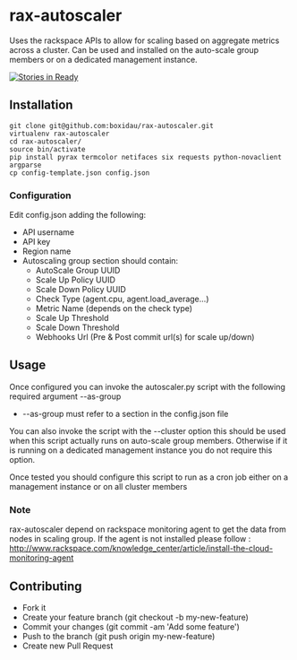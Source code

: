 rax-autoscaler
==============

Uses the rackspace APIs to allow for scaling based on aggregate metrics across a cluster.
Can be used and installed on the auto-scale group members or on a dedicated management instance.

[![Stories in Ready](https://badge.waffle.io/boxidau/rax-autoscaler.svg?label=ready&title=Ready)](http://waffle.io/boxidau/rax-autoscaler)

## Installation
```
git clone git@github.com:boxidau/rax-autoscaler.git
virtualenv rax-autoscaler
cd rax-autoscaler/
source bin/activate
pip install pyrax termcolor netifaces six requests python-novaclient argparse
cp config-template.json config.json
```

### Configuration
Edit config.json adding the following:
 - API username 
 - API key
 - Region name
 - Autoscaling group section should contain:
    - AutoScale Group UUID
    - Scale Up Policy UUID
    - Scale Down Policy UUID
    - Check Type (agent.cpu, agent.load_average...)
    - Metric Name (depends on the check type)
    - Scale Up Threshold
    - Scale Down Threshold
    - Webhooks Url (Pre & Post commit url(s) for scale up/down)

## Usage
Once configured you can invoke the autoscaler.py script with the following required argument --as-group
 - --as-group must refer to a section in the config.json file

You can also invoke the script with the --cluster option this should be used when this script actually runs on auto-scale group members. Otherwise if it is running on a dedicated management instance you do not require this option.

Once tested you should configure this script to run as a cron job either on a management instance or on all cluster members

### Note
rax-autoscaler depend on rackspace monitoring agent to get the data from nodes in scaling group. If the agent is not installed please follow : http://www.rackspace.com/knowledge_center/article/install-the-cloud-monitoring-agent

## Contributing

- Fork it
- Create your feature branch (git checkout -b my-new-feature)
- Commit your changes (git commit -am 'Add some feature')
- Push to the branch (git push origin my-new-feature)
- Create new Pull Request

